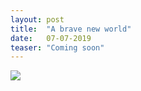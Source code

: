 ```yaml
---
layout: post
title:  "A brave new world"
date:   07-07-2019
teaser: "Coming soon"
---
```


<img src="{{ site.baseurl }}/images/road_timelapse.png" class="fit image">


